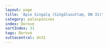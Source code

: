 ```yaml
---
layout: page
title: 'Apie Singalą (Siṅgālasuttaṃ, DN 31)'
category: palaipsnines
index: Dorovė
sortIndex: 31
tags: Dorovė
suttacentral: dn31
---
```


